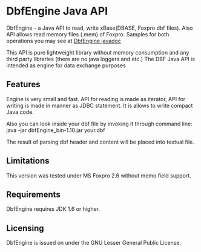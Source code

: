 # DbfEngine Java API

DbfEngine - a Java API to read, write xBase(DBASE, Foxpro dbf files). Also API allows read memory files (.mem) of Foxpro.
Samples for both operations you may see at [DbfEngine javadoc](https://www.smart-flex.ru/htm/de_api/index.html)

This API is pure lightweight library without memory consumption and any third party libraries (there are no java loggers and etc.)
The DBF Java API is intended as engine for data exchange purposes

## Features

Engine is very small and fast.
API for reading is made as iterator, API for writing is made in manner as JDBC statement. It is allows to write compact Java code.

Also you can look inside your dbf file by invoking it through command line:
java -jar dbfEngine_bin-1.10.jar your.dbf

The result of parsing dbf header and content will be placed into textual file.

## Limitations

This version was tested under MS Foxpro 2.6 without memo field support.

## Requirements

DbfEngine requires JDK 1.6 or higher.

## Licensing

DbfEngine is issued on under the GNU Lesser General Public License.

